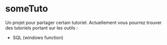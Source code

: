 # someTuto
Un projet pour partager certain tutoriel.
Actuellement vous pourrez trouver des tutoriels portant sur les outils : 
 - SQL (windows function)
